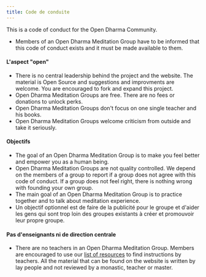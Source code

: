 ```yaml
---
title: Code de conduite
---
```


This is a code of conduct for the Open Dharma Community.

- Members of an Open Dharma Meditation Group have to be informed that this code of conduct exists and it must be made available to them.

#### L'aspect "open"

- There is no central leadership behind the project and the website. The material is Open Source and suggestions and improvments are welcome. You are encouraged to fork and expand this project.
- Open Dharma Meditation Groups are free. There are no fees or donations to unlock perks.
- Open Dharma Meditation Groups don't focus on one single teacher and his books.
- Open Dharma Meditation Groups welcome criticism from outside and take it seriously.

#### Objectifs

- The goal of an Open Dharma Meditation Group is to make you feel better and empower you as a human being.
- Open Dharma Meditation Groups are not quality controlled. We depend on the members of a group to report if a group does not agree with this code of conduct. If a group does not feel right, there is nothing wrong with founding your own group.
- The main goal of an Open Dharma Meditation Group is to practice together and to talk about meditation experience.
- Un objectif optionnel est de faire de la publicité pour le groupe et d'aider les gens qui sont trop loin des groupes existants à créer et promouvoir leur propre groupe.

#### Pas d'enseignants ni de direction centrale

- There are no teachers in an Open Dharma Meditation Group. Members are encouraged to use our [list of resources](https://github.com/buddha-dharma/buddhism) to find instructions by teachers. All the material that can be found on the website is written by lay people and not reviewed by a monastic, teacher or master.